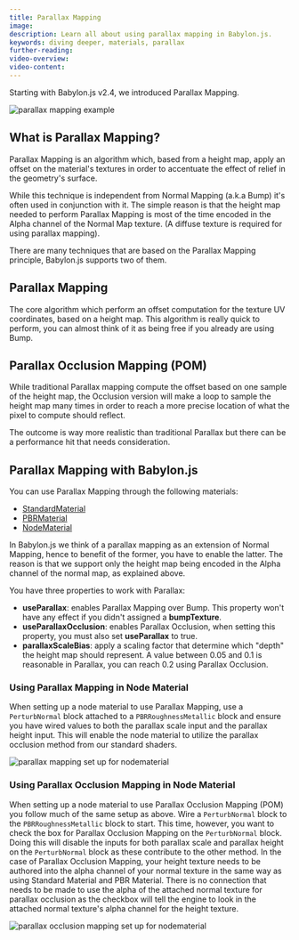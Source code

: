 ```yaml
---
title: Parallax Mapping
image: 
description: Learn all about using parallax mapping in Babylon.js.
keywords: diving deeper, materials, parallax
further-reading:
video-overview:
video-content:
---
```

 

Starting with Babylon.js v2.4, we introduced Parallax Mapping.

<Playground id="#10I31V#408" title="Parallax Mapping Example" description="Simple example of using parallax mapping in your scene." image="/img/playgroundsAndNMEs/divingDeeperParallaxMapping1.jpg"/>

![parallax mapping example](/img/how_to/Materials/parallax-mapping.jpg)

## What is Parallax Mapping?

Parallax Mapping is an algorithm which, based from a height map, apply an offset on the material's textures in order to accentuate the effect of relief in the geometry's surface.

While this technique is independent from Normal Mapping (a.k.a Bump) it's often used in conjunction with it. The simple reason is that the height map needed to perform Parallax Mapping is most of the time encoded in the Alpha channel of the Normal Map texture. (A diffuse texture is required for using parallax mapping).

There are many techniques that are based on the Parallax Mapping principle, Babylon.js supports two of them.

## Parallax Mapping

The core algorithm which perform an offset computation for the texture UV coordinates, based on a height map. This algorithm is really quick to perform, you can almost think of it as being free if you already are using Bump.

## Parallax Occlusion Mapping (POM)

While traditional Parallax mapping compute the offset based on one sample of the height map, the Occlusion version will make a loop to sample the height map many times in order to reach a more precise location of what the pixel to compute should reflect.

The outcome is way more realistic than traditional Parallax but there can be a performance hit that needs consideration.

## Parallax Mapping with Babylon.js

You can use Parallax Mapping through the following materials:

 - [StandardMaterial](/typedoc/classes/BABYLON.StandardMaterial)
 - [PBRMaterial](/typedoc/classes/BABYLON.PBRMaterial)
 - [NodeMaterial](/typedoc/classes/BABYLON.NodeMaterial)

In Babylon.js we think of a parallax mapping as an extension of Normal Mapping, hence to benefit of the former, you have to enable the latter. The reason is that we support only the height map being encoded in the Alpha channel of the normal map, as explained above.

You have three properties to work with Parallax:

 - **useParallax**: enables Parallax Mapping over Bump. This property won't have any effect if you didn't assigned a **bumpTexture**.
 - **useParallaxOcclusion**: enables Parallax Occlusion, when setting this property, you must also set **useParallax** to true.
 - **parallaxScaleBias**: apply a scaling factor that determine which "depth" the height map should represent. A value between 0.05 and 0.1 is reasonable in Parallax, you can reach 0.2 using Parallax Occlusion.

### Using Parallax Mapping in Node Material

When setting up a node material to use Parallax Mapping, use a `PerturbNormal` block attached to a `PBRRoughnessMetallic` block and ensure you have wired values to both the parallax scale input and the parallax height input. This will enable the node material to utilize the parallax occlusion method from our standard shaders.

![parallax mapping set up for nodematerial](/img/how_to/Materials/nme_parallaxMapping.jpg)

### Using Parallax Occlusion Mapping in Node Material

When setting up a node material to use Parallax Occlusion Mapping (POM) you follow much of the same setup as above. Wire a `PerturbNormal` block to the `PBRRoughnessMetallic` block to start. This time, however, you want to check the box for Parallax Occlusion Mapping on the `PerturbNormal` block. Doing this will disable the inputs for both parallax scale and parallax height on the `PerturbNormal` block as these contribute to the other method. In the case of Parallax Occlusion Mapping, your height texture needs to be authored into the alpha channel of your normal texture in the same way as using Standard Material and PBR Material. There is no connection that needs to be made to use the alpha of the attached normal texture for parallax occlusion as the checkbox will tell the engine to look in the attached normal texture's alpha channel for the height texture.

![parallax occlusion mapping set up for nodematerial](/img/how_to/Materials/nme_parallaxOcclusionMapping.jpg)





